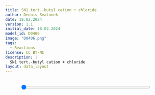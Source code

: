 ```yaml
---
title: SN1 tert.-butyl cation + chloride
author: Dennis Svatunek
date: 18.02.2024
version: 1.1
initial_date: 18.02.2024
model_id: D0406
image: "D0406.png"
tags: 
  - Reactions
license: CC BY-NC
description: |
  SN1 tert.-butyl cation + chloride
layout: data_layout
---
```

<script src="https://code.jquery.com/jquery-3.6.0.min.js"></script>
<script src="https://3Dmol.org/build/3Dmol-min.js"></script>

<div style="text-align: center;">
    <div id="content-container" style="display: flex; justify-content: center; align-items: center; gap: 20px; margin-bottom: 20px; background-color: #f9f9f9; border-radius: 15px; overflow:hidden;">
        <div id="D0406" style="flex: 1; min-width: 200px; max-width: 1000px; max-height: 400px"></div>
    </div>
    <input type="range" min="0" max="100" value="0" class="slider" id="D0406_slider" style="width: 80%; display: block; margin: auto; background-color: black; margin-bottom: 20px;" />
</div>

<script>
(function() {
    function adjustSquares() {
        var elements = document.querySelectorAll('#D0406');
        elements.forEach(function(el) {
            var width = el.offsetWidth;
            el.style.height = width + 'px'; // Set the height equal to the width
        });
    }
    window.addEventListener('resize', adjustSquares);
    window.addEventListener('load', adjustSquares);
    var viewer;

    $(document).ready(function() {
        viewer = $3Dmol.createViewer("D0406", {defaultcolors: $3Dmol.elementColors.Jmol});
        var xyz = `     14\nStep 1: E=-618.068691659\nC 0.000 0.000 0.000\nCl 3.505 -0.002 -0.019\nC -0.053 1.418 0.374\nH 0.668 1.999 -0.228\nH -1.049 1.783 0.034\nH 0.061 1.603 1.450\nC -0.051 -1.032 1.041\nH -1.059 -0.937 1.507\nH 0.084 -2.055 0.665\nH 0.650 -0.792 1.860\nC -0.053 -0.384 -1.415\nH -1.059 -0.839 -1.564\nH 0.078 0.455 -2.111\nH 0.652 -1.209 -1.618\n     14\nStep 2: E=-618.068982926\nC 0.000 0.000 0.000\nCl 3.475 -0.002 -0.019\nC -0.065 1.418 0.373\nH 0.645 2.008 -0.231\nH -1.068 1.772 0.043\nH 0.055 1.603 1.449\nC -0.062 -1.032 1.041\nH -1.076 -0.937 1.494\nH 0.075 -2.055 0.667\nH 0.630 -0.794 1.867\nC -0.065 -0.385 -1.415\nH -1.078 -0.829 -1.556\nH 0.066 0.453 -2.112\nH 0.631 -1.215 -1.625\n     14\nStep 3: E=-618.069273443\nC 0.000 0.000 0.000\nCl 3.444 -0.002 -0.018\nC -0.075 1.418 0.373\nH 0.626 2.018 -0.233\nH -1.084 1.759 0.049\nH 0.047 1.603 1.449\nC -0.072 -1.032 1.041\nH -1.092 -0.933 1.481\nH 0.064 -2.055 0.668\nH 0.611 -0.797 1.875\nC -0.075 -0.385 -1.414\nH -1.093 -0.821 -1.546\nH 0.054 0.451 -2.113\nH 0.613 -1.220 -1.631\n     14\nStep 4: E=-618.06956794\nC 0.000 0.000 0.000\nCl 3.415 -0.002 -0.018\nC -0.080 1.418 0.373\nH 0.610 2.024 -0.238\nH -1.096 1.750 0.057\nH 0.046 1.604 1.448\nC -0.078 -1.032 1.041\nH -1.102 -0.934 1.471\nH 0.062 -2.055 0.669\nH 0.598 -0.797 1.882\nC -0.082 -0.386 -1.414\nH -1.104 -0.812 -1.542\nH 0.051 0.450 -2.114\nH 0.599 -1.226 -1.634\n     14\nStep 5: E=-618.06987624\nC 0.000 0.000 0.000\nCl 3.388 -0.002 -0.018\nC -0.085 1.418 0.373\nH 0.597 2.029 -0.243\nH -1.106 1.742 0.067\nH 0.048 1.605 1.447\nC -0.082 -1.032 1.042\nH -1.111 -0.937 1.461\nH 0.063 -2.055 0.670\nH 0.586 -0.796 1.888\nC -0.086 -0.386 -1.414\nH -1.113 -0.802 -1.539\nH 0.051 0.449 -2.114\nH 0.586 -1.232 -1.637\n     14\nStep 6: E=-618.070198546\nC 0.000 0.000 0.000\nCl 3.361 -0.003 -0.018\nC -0.089 1.418 0.373\nH 0.583 2.034 -0.248\nH -1.116 1.735 0.077\nH 0.052 1.606 1.446\nC -0.086 -1.032 1.042\nH -1.119 -0.941 1.451\nH 0.064 -2.054 0.671\nH 0.574 -0.795 1.893\nC -0.091 -0.387 -1.414\nH -1.122 -0.792 -1.537\nH 0.053 0.447 -2.115\nH 0.573 -1.238 -1.639\n     14\nStep 7: E=-618.070534144\nC 0.000 0.000 0.000\nCl 3.333 -0.003 -0.018\nC -0.093 1.419 0.373\nH 0.570 2.039 -0.253\nH -1.125 1.728 0.087\nH 0.055 1.607 1.445\nC -0.090 -1.032 1.042\nH -1.127 -0.945 1.442\nH 0.066 -2.054 0.673\nH 0.562 -0.793 1.899\nC -0.095 -0.387 -1.415\nH -1.131 -0.781 -1.535\nH 0.054 0.446 -2.115\nH 0.560 -1.244 -1.640\n     14\nStep 8: E=-618.070882853\nC 0.000 0.000 0.000\nCl 3.306 -0.003 -0.018\nC -0.097 1.419 0.373\nH 0.557 2.043 -0.259\nH -1.134 1.721 0.097\nH 0.058 1.608 1.443\nC -0.094 -1.032 1.043\nH -1.135 -0.949 1.433\nH 0.068 -2.053 0.675\nH 0.550 -0.792 1.905\nC -0.100 -0.387 -1.415\nH -1.140 -0.770 -1.534\nH 0.056 0.444 -2.115\nH 0.547 -1.250 -1.642\n     14\nStep 9: E=-618.071245065\nC 0.000 0.000 0.000\nCl 3.279 -0.003 -0.017\nC -0.101 1.419 0.372\nH 0.543 2.048 -0.264\nH -1.143 1.714 0.106\nH 0.061 1.610 1.442\nC -0.098 -1.031 1.043\nH -1.143 -0.954 1.423\nH 0.071 -2.053 0.676\nH 0.538 -0.790 1.910\nC -0.104 -0.388 -1.415\nH -1.149 -0.759 -1.532\nH 0.058 0.442 -2.116\nH 0.534 -1.256 -1.643\n     14\nStep 10: E=-618.071622885\nC 0.000 0.000 0.000\nCl 3.252 -0.003 -0.017\nC -0.105 1.420 0.372\nH 0.530 2.052 -0.269\nH -1.151 1.707 0.116\nH 0.064 1.611 1.440\nC -0.102 -1.031 1.044\nH -1.151 -0.958 1.414\nH 0.072 -2.052 0.678\nH 0.527 -0.788 1.916\nC -0.109 -0.388 -1.415\nH -1.158 -0.748 -1.531\nH 0.061 0.440 -2.116\nH 0.521 -1.262 -1.644\n     14\nStep 11: E=-618.072016824\nC 0.000 0.000 0.000\nCl 3.225 -0.003 -0.017\nC -0.109 1.420 0.372\nH 0.517 2.056 -0.274\nH -1.160 1.700 0.126\nH 0.067 1.612 1.439\nC -0.106 -1.031 1.044\nH -1.159 -0.962 1.405\nH 0.074 -2.052 0.680\nH 0.515 -0.787 1.921\nC -0.113 -0.389 -1.415\nH -1.166 -0.736 -1.530\nH 0.063 0.438 -2.116\nH 0.508 -1.268 -1.645\n     14\nStep 12: E=-618.072427148\nC 0.000 0.000 0.000\nCl 3.197 -0.003 -0.017\nC -0.114 1.420 0.372\nH 0.503 2.060 -0.279\nH -1.169 1.693 0.136\nH 0.070 1.614 1.437\nC -0.110 -1.031 1.045\nH -1.167 -0.966 1.395\nH 0.076 -2.051 0.682\nH 0.503 -0.785 1.926\nC -0.118 -0.389 -1.415\nH -1.175 -0.725 -1.529\nH 0.065 0.436 -2.117\nH 0.495 -1.274 -1.646\n     14\nStep 13: E=-618.072854142\nC 0.000 0.000 0.000\nCl 3.170 -0.003 -0.016\nC -0.118 1.420 0.371\nH 0.489 2.064 -0.284\nH -1.178 1.686 0.146\nH 0.073 1.615 1.435\nC -0.115 -1.031 1.045\nH -1.174 -0.970 1.386\nH 0.078 -2.050 0.683\nH 0.491 -0.784 1.931\nC -0.122 -0.389 -1.415\nH -1.183 -0.714 -1.528\nH 0.067 0.434 -2.117\nH 0.482 -1.280 -1.648\n     14\nStep 14: E=-618.073297332\nC 0.000 0.000 0.000\nCl 3.142 -0.003 -0.016\nC -0.123 1.420 0.371\nH 0.475 2.069 -0.288\nH -1.186 1.679 0.157\nH 0.075 1.617 1.434\nC -0.119 -1.031 1.045\nH -1.182 -0.974 1.377\nH 0.079 -2.050 0.685\nH 0.479 -0.782 1.936\nC -0.127 -0.390 -1.415\nH -1.191 -0.703 -1.527\nH 0.069 0.432 -2.118\nH 0.468 -1.286 -1.649\n     14\nStep 15: E=-618.073757114\nC 0.000 0.000 0.000\nCl 3.115 -0.002 -0.016\nC -0.128 1.421 0.371\nH 0.460 2.073 -0.293\nH -1.195 1.671 0.167\nH 0.078 1.618 1.432\nC -0.124 -1.031 1.046\nH -1.190 -0.979 1.367\nH 0.081 -2.049 0.687\nH 0.466 -0.781 1.941\nC -0.132 -0.390 -1.415\nH -1.200 -0.692 -1.525\nH 0.071 0.429 -2.118\nH 0.455 -1.291 -1.650\n     14\nStep 16: E=-618.074234631\nC 0.000 0.000 0.000\nCl 3.087 -0.002 -0.016\nC -0.133 1.421 0.371\nH 0.445 2.077 -0.298\nH -1.204 1.664 0.177\nH 0.081 1.620 1.430\nC -0.129 -1.031 1.046\nH -1.198 -0.983 1.358\nH 0.082 -2.048 0.690\nH 0.453 -0.780 1.946\nC -0.138 -0.390 -1.415\nH -1.208 -0.680 -1.524\nH 0.072 0.427 -2.118\nH 0.441 -1.297 -1.651\n     14\nStep 17: E=-618.074730836\nC 0.000 0.000 0.000\nCl 3.059 -0.002 -0.015\nC -0.138 1.421 0.371\nH 0.431 2.081 -0.302\nH -1.212 1.657 0.188\nH 0.083 1.621 1.428\nC -0.134 -1.031 1.046\nH -1.206 -0.987 1.348\nH 0.083 -2.048 0.692\nH 0.440 -0.778 1.951\nC -0.143 -0.391 -1.415\nH -1.217 -0.668 -1.523\nH 0.074 0.425 -2.119\nH 0.427 -1.302 -1.652\n     14\nStep 18: E=-618.075246117\nC 0.000 0.000 0.000\nCl 3.031 -0.002 -0.015\nC -0.143 1.421 0.371\nH 0.417 2.084 -0.306\nH -1.221 1.650 0.198\nH 0.085 1.623 1.426\nC -0.139 -1.031 1.047\nH -1.214 -0.991 1.338\nH 0.084 -2.047 0.694\nH 0.427 -0.777 1.956\nC -0.148 -0.391 -1.415\nH -1.225 -0.657 -1.522\nH 0.076 0.422 -2.119\nH 0.413 -1.307 -1.653\n     14\nStep 19: E=-618.075780935\nC 0.000 0.000 0.000\nCl 3.003 -0.002 -0.015\nC -0.149 1.421 0.371\nH 0.402 2.088 -0.310\nH -1.229 1.643 0.207\nH 0.087 1.625 1.425\nC -0.145 -1.031 1.047\nH -1.223 -0.996 1.328\nH 0.085 -2.046 0.696\nH 0.413 -0.775 1.960\nC -0.154 -0.391 -1.415\nH -1.234 -0.646 -1.520\nH 0.077 0.420 -2.120\nH 0.399 -1.312 -1.654\n     14\nStep 20: E=-618.076336689\nC 0.000 0.000 0.000\nCl 2.975 -0.002 -0.015\nC -0.155 1.422 0.371\nH 0.388 2.091 -0.314\nH -1.237 1.636 0.217\nH 0.088 1.627 1.423\nC -0.150 -1.031 1.047\nH -1.231 -1.000 1.319\nH 0.086 -2.045 0.699\nH 0.400 -0.774 1.965\nC -0.160 -0.391 -1.415\nH -1.242 -0.635 -1.519\nH 0.077 0.417 -2.121\nH 0.384 -1.317 -1.655\n     14\nStep 21: E=-618.076914949\nC 0.000 0.000 0.000\nCl 2.946 -0.002 -0.015\nC -0.160 1.422 0.370\nH 0.374 2.095 -0.317\nH -1.246 1.629 0.226\nH 0.089 1.628 1.421\nC -0.156 -1.031 1.048\nH -1.239 -1.004 1.309\nH 0.086 -2.045 0.701\nH 0.386 -0.773 1.969\nC -0.166 -0.392 -1.415\nH -1.251 -0.624 -1.518\nH 0.078 0.415 -2.121\nH 0.370 -1.322 -1.656\n     14\nStep 22: E=-618.077516954\nC 0.000 0.000 0.000\nCl 2.918 -0.002 -0.014\nC -0.166 1.422 0.370\nH 0.360 2.098 -0.320\nH -1.254 1.623 0.234\nH 0.089 1.630 1.419\nC -0.162 -1.031 1.048\nH -1.248 -1.008 1.299\nH 0.086 -2.044 0.704\nH 0.372 -0.772 1.974\nC -0.172 -0.392 -1.416\nH -1.259 -0.614 -1.516\nH 0.077 0.412 -2.122\nH 0.357 -1.326 -1.657\n     14\nStep 23: E=-618.078143487\nC 0.000 0.000 0.000\nCl 2.889 -0.002 -0.014\nC -0.172 1.422 0.370\nH 0.346 2.101 -0.324\nH -1.262 1.616 0.243\nH 0.089 1.632 1.417\nC -0.169 -1.030 1.048\nH -1.256 -1.011 1.290\nH 0.086 -2.043 0.706\nH 0.358 -0.770 1.978\nC -0.178 -0.392 -1.416\nH -1.267 -0.605 -1.515\nH 0.077 0.410 -2.123\nH 0.343 -1.330 -1.658\n     14\nStep 24: E=-618.078795094\nC 0.000 0.000 0.000\nCl 2.860 -0.002 -0.014\nC -0.179 1.422 0.370\nH 0.331 2.104 -0.326\nH -1.270 1.610 0.250\nH 0.088 1.634 1.415\nC -0.175 -1.030 1.048\nH -1.265 -1.015 1.280\nH 0.085 -2.043 0.709\nH 0.345 -0.769 1.982\nC -0.184 -0.392 -1.416\nH -1.275 -0.595 -1.513\nH 0.076 0.407 -2.124\nH 0.330 -1.334 -1.659\n     14\nStep 25: E=-618.079471702\nC 0.000 0.000 0.000\nCl 2.831 -0.002 -0.014\nC -0.185 1.423 0.370\nH 0.318 2.106 -0.329\nH -1.279 1.604 0.258\nH 0.087 1.637 1.413\nC -0.182 -1.030 1.049\nH -1.273 -1.018 1.271\nH 0.084 -2.042 0.711\nH 0.331 -0.768 1.986\nC -0.191 -0.392 -1.416\nH -1.284 -0.586 -1.511\nH 0.074 0.405 -2.124\nH 0.316 -1.337 -1.660\n     14\nStep 26: E=-618.080175155\nC 0.000 0.000 0.000\nCl 2.802 -0.002 -0.014\nC -0.192 1.423 0.370\nH 0.304 2.109 -0.332\nH -1.287 1.598 0.265\nH 0.086 1.639 1.411\nC -0.189 -1.030 1.049\nH -1.282 -1.021 1.262\nH 0.082 -2.042 0.714\nH 0.317 -0.768 1.990\nC -0.198 -0.393 -1.416\nH -1.292 -0.578 -1.509\nH 0.072 0.402 -2.125\nH 0.303 -1.341 -1.661\n     14\nStep 27: E=-618.080906045\nC 0.000 0.000 0.000\nCl 2.772 -0.002 -0.014\nC -0.199 1.423 0.370\nH 0.290 2.112 -0.334\nH -1.296 1.591 0.271\nH 0.083 1.641 1.409\nC -0.196 -1.030 1.049\nH -1.291 -1.024 1.253\nH 0.079 -2.041 0.717\nH 0.302 -0.767 1.993\nC -0.205 -0.393 -1.416\nH -1.301 -0.569 -1.507\nH 0.070 0.400 -2.126\nH 0.289 -1.344 -1.662\n     14\nStep 28: E=-618.08166616\nC 0.000 0.000 0.000\nCl 2.743 -0.001 -0.013\nC -0.207 1.423 0.370\nH 0.276 2.114 -0.336\nH -1.304 1.585 0.278\nH 0.081 1.643 1.408\nC -0.204 -1.030 1.049\nH -1.300 -1.026 1.245\nH 0.076 -2.041 0.720\nH 0.288 -0.766 1.997\nC -0.212 -0.393 -1.416\nH -1.309 -0.561 -1.505\nH 0.067 0.397 -2.127\nH 0.275 -1.347 -1.663\n     14\nStep 29: E=-618.082456413\nC 0.000 0.000 0.000\nCl 2.713 -0.001 -0.013\nC -0.214 1.423 0.370\nH 0.262 2.117 -0.338\nH -1.313 1.579 0.284\nH 0.077 1.645 1.406\nC -0.211 -1.030 1.049\nH -1.309 -1.028 1.236\nH 0.073 -2.041 0.722\nH 0.274 -0.766 2.000\nC -0.220 -0.393 -1.416\nH -1.318 -0.553 -1.502\nH 0.063 0.395 -2.128\nH 0.261 -1.350 -1.665\n     14\nStep 30: E=-618.083276908\nC 0.000 0.000 0.000\nCl 2.683 -0.001 -0.013\nC -0.222 1.423 0.370\nH 0.248 2.119 -0.340\nH -1.322 1.573 0.289\nH 0.073 1.648 1.404\nC -0.220 -1.030 1.049\nH -1.318 -1.030 1.228\nH 0.069 -2.040 0.725\nH 0.259 -0.765 2.003\nC -0.228 -0.393 -1.416\nH -1.328 -0.545 -1.499\nH 0.059 0.392 -2.129\nH 0.246 -1.353 -1.666\n     14\nStep 31: E=-618.084128931\nC 0.000 0.000 0.000\nCl 2.653 -0.001 -0.013\nC -0.231 1.423 0.369\nH 0.233 2.122 -0.342\nH -1.331 1.567 0.295\nH 0.069 1.650 1.403\nC -0.228 -1.030 1.050\nH -1.327 -1.031 1.220\nH 0.065 -2.040 0.728\nH 0.245 -0.765 2.007\nC -0.237 -0.393 -1.416\nH -1.337 -0.537 -1.496\nH 0.055 0.390 -2.131\nH 0.232 -1.356 -1.667\n     14\nStep 32: E=-618.085013659\nC 0.000 0.000 0.000\nCl 2.622 -0.001 -0.013\nC -0.239 1.423 0.369\nH 0.219 2.124 -0.344\nH -1.341 1.560 0.300\nH 0.064 1.652 1.401\nC -0.236 -1.030 1.050\nH -1.337 -1.032 1.212\nH 0.060 -2.040 0.731\nH 0.230 -0.765 2.010\nC -0.245 -0.393 -1.416\nH -1.347 -0.529 -1.493\nH 0.050 0.387 -2.132\nH 0.217 -1.358 -1.668\n     14\nStep 33: E=-618.085931668\nC 0.000 0.000 0.000\nCl 2.591 -0.001 -0.013\nC -0.248 1.423 0.369\nH 0.205 2.126 -0.345\nH -1.350 1.554 0.304\nH 0.059 1.655 1.400\nC -0.245 -1.030 1.050\nH -1.346 -1.033 1.204\nH 0.054 -2.040 0.734\nH 0.216 -0.765 2.012\nC -0.254 -0.393 -1.416\nH -1.356 -0.521 -1.490\nH 0.044 0.385 -2.133\nH 0.202 -1.361 -1.670\n     14\nStep 34: E=-618.086883337\nC 0.000 0.000 0.000\nCl 2.561 -0.001 -0.012\nC -0.257 1.423 0.369\nH 0.190 2.128 -0.347\nH -1.360 1.548 0.309\nH 0.053 1.657 1.398\nC -0.254 -1.030 1.050\nH -1.356 -1.034 1.196\nH 0.049 -2.040 0.736\nH 0.201 -0.765 2.015\nC -0.263 -0.393 -1.415\nH -1.366 -0.514 -1.487\nH 0.038 0.383 -2.134\nH 0.187 -1.363 -1.671\n     14\nStep 35: E=-618.087868333\nC 0.000 0.000 0.000\nCl 2.530 -0.001 -0.012\nC -0.266 1.423 0.369\nH 0.176 2.131 -0.348\nH -1.369 1.541 0.313\nH 0.047 1.660 1.397\nC -0.263 -1.030 1.050\nH -1.366 -1.034 1.189\nH 0.042 -2.039 0.739\nH 0.187 -0.765 2.018\nC -0.273 -0.393 -1.415\nH -1.376 -0.507 -1.483\nH 0.032 0.380 -2.135\nH 0.173 -1.366 -1.672\n     14\nStep 36: E=-618.088886133\nC 0.000 0.000 0.000\nCl 2.499 -0.001 -0.012\nC -0.275 1.423 0.369\nH 0.161 2.133 -0.349\nH -1.379 1.535 0.317\nH 0.040 1.662 1.395\nC -0.272 -1.030 1.050\nH -1.375 -1.034 1.182\nH 0.036 -2.039 0.742\nH 0.172 -0.765 2.020\nC -0.282 -0.393 -1.415\nH -1.386 -0.501 -1.479\nH 0.025 0.378 -2.137\nH 0.158 -1.368 -1.674\n     14\nStep 37: E=-618.089935208\nC 0.000 0.000 0.000\nCl 2.468 -0.001 -0.012\nC -0.284 1.423 0.369\nH 0.147 2.135 -0.350\nH -1.389 1.529 0.320\nH 0.033 1.664 1.394\nC -0.282 -1.029 1.050\nH -1.386 -1.034 1.174\nH 0.029 -2.040 0.745\nH 0.158 -0.765 2.023\nC -0.292 -0.393 -1.415\nH -1.396 -0.494 -1.476\nH 0.018 0.376 -2.138\nH 0.143 -1.370 -1.675\n     14\nStep 38: E=-618.091013401\nC 0.000 0.000 0.000\nCl 2.436 -0.001 -0.012\nC -0.294 1.423 0.369\nH 0.132 2.137 -0.351\nH -1.399 1.523 0.324\nH 0.026 1.667 1.393\nC -0.291 -1.029 1.050\nH -1.396 -1.034 1.167\nH 0.021 -2.040 0.747\nH 0.143 -0.765 2.025\nC -0.301 -0.393 -1.415\nH -1.406 -0.488 -1.472\nH 0.011 0.373 -2.139\nH 0.128 -1.372 -1.676\n     14\nStep 39: E=-618.092118584\nC 0.000 0.000 0.000\nCl 2.405 -0.001 -0.011\nC -0.304 1.423 0.369\nH 0.118 2.139 -0.352\nH -1.409 1.517 0.327\nH 0.018 1.669 1.392\nC -0.301 -1.029 1.050\nH -1.406 -1.034 1.161\nH 0.013 -2.040 0.750\nH 0.129 -0.765 2.027\nC -0.311 -0.393 -1.414\nH -1.417 -0.482 -1.468\nH 0.003 0.371 -2.141\nH 0.113 -1.373 -1.677\n     14\nStep 40: E=-618.093248212\nC 0.000 0.000 0.000\nCl 2.373 -0.001 -0.011\nC -0.314 1.422 0.369\nH 0.103 2.141 -0.352\nH -1.420 1.510 0.330\nH 0.010 1.671 1.391\nC -0.311 -1.029 1.050\nH -1.416 -1.033 1.154\nH 0.005 -2.040 0.752\nH 0.114 -0.766 2.029\nC -0.321 -0.393 -1.414\nH -1.427 -0.476 -1.464\nH -0.005 0.369 -2.142\nH 0.098 -1.375 -1.679\n     14\nStep 41: E=-618.094401409\nC 0.000 0.000 0.000\nCl 2.342 -0.001 -0.011\nC -0.324 1.422 0.369\nH 0.089 2.143 -0.353\nH -1.430 1.504 0.332\nH 0.001 1.673 1.389\nC -0.321 -1.029 1.049\nH -1.427 -1.032 1.147\nH -0.004 -2.040 0.755\nH 0.100 -0.766 2.031\nC -0.331 -0.393 -1.414\nH -1.437 -0.470 -1.460\nH -0.013 0.367 -2.144\nH 0.083 -1.377 -1.680\n     14\nStep 42: E=-618.095576907\nC 0.000 0.000 0.000\nCl 2.310 -0.001 -0.011\nC -0.334 1.422 0.369\nH 0.074 2.144 -0.353\nH -1.440 1.498 0.334\nH -0.008 1.676 1.388\nC -0.332 -1.028 1.049\nH -1.437 -1.031 1.141\nH -0.012 -2.040 0.757\nH 0.085 -0.766 2.033\nC -0.342 -0.393 -1.413\nH -1.448 -0.465 -1.456\nH -0.022 0.365 -2.145\nH 0.068 -1.378 -1.681\n     14\nStep 43: E=-618.096772646\nC 0.000 0.000 0.000\nCl 2.278 -0.001 -0.011\nC -0.345 1.421 0.369\nH 0.060 2.146 -0.354\nH -1.451 1.492 0.336\nH -0.017 1.678 1.387\nC -0.342 -1.028 1.049\nH -1.448 -1.030 1.135\nH -0.022 -2.041 0.760\nH 0.070 -0.767 2.035\nC -0.352 -0.393 -1.413\nH -1.458 -0.459 -1.452\nH -0.031 0.363 -2.146\nH 0.054 -1.379 -1.682\n     14\nStep 44: E=-618.097984044\nC 0.000 0.000 0.000\nCl 2.247 -0.001 -0.011\nC -0.355 1.421 0.369\nH 0.045 2.148 -0.354\nH -1.461 1.486 0.338\nH -0.026 1.680 1.387\nC -0.353 -1.028 1.049\nH -1.458 -1.029 1.128\nH -0.031 -2.041 0.762\nH 0.056 -0.767 2.037\nC -0.363 -0.392 -1.413\nH -1.469 -0.454 -1.447\nH -0.040 0.360 -2.148\nH 0.039 -1.381 -1.683\n     14\nStep 45: E=-618.099202261\nC 0.000 0.000 0.000\nCl 2.215 -0.001 -0.010\nC -0.365 1.420 0.369\nH 0.031 2.149 -0.355\nH -1.472 1.480 0.340\nH -0.035 1.682 1.386\nC -0.363 -1.028 1.048\nH -1.469 -1.027 1.122\nH -0.040 -2.041 0.764\nH 0.042 -0.767 2.038\nC -0.373 -0.392 -1.412\nH -1.479 -0.450 -1.443\nH -0.050 0.358 -2.149\nH 0.024 -1.382 -1.684\n     14\nStep 46: E=-618.100416689\nC 0.000 0.000 0.000\nCl 2.183 -0.001 -0.010\nC -0.376 1.420 0.368\nH 0.017 2.151 -0.355\nH -1.482 1.475 0.342\nH -0.045 1.684 1.385\nC -0.373 -1.027 1.048\nH -1.479 -1.026 1.116\nH -0.049 -2.041 0.767\nH 0.028 -0.768 2.040\nC -0.383 -0.392 -1.411\nH -1.490 -0.445 -1.439\nH -0.059 0.357 -2.150\nH 0.010 -1.383 -1.685\n     14\nStep 47: E=-618.101613841\nC 0.000 0.000 0.000\nCl 2.151 -0.001 -0.010\nC -0.386 1.419 0.368\nH 0.003 2.152 -0.356\nH -1.492 1.469 0.344\nH -0.054 1.686 1.384\nC -0.383 -1.027 1.048\nH -1.489 -1.025 1.111\nH -0.058 -2.041 0.769\nH 0.014 -0.768 2.041\nC -0.394 -0.392 -1.411\nH -1.500 -0.441 -1.435\nH -0.068 0.355 -2.152\nH -0.004 -1.384 -1.685\n     14\nStep 48: E=-618.102778091\nC 0.000 0.000 0.000\nCl 2.120 -0.001 -0.010\nC -0.395 1.419 0.368\nH -0.010 2.153 -0.356\nH -1.501 1.464 0.345\nH -0.063 1.688 1.383\nC -0.393 -1.027 1.047\nH -1.499 -1.024 1.105\nH -0.067 -2.041 0.771\nH 0.001 -0.768 2.043\nC -0.403 -0.392 -1.410\nH -1.509 -0.436 -1.431\nH -0.077 0.353 -2.153\nH -0.017 -1.385 -1.686\n     14\nStep 49: E=-618.103889577\nC 0.000 0.000 0.000\nCl 2.089 -0.001 -0.010\nC -0.405 1.418 0.368\nH -0.023 2.154 -0.356\nH -1.511 1.458 0.347\nH -0.071 1.690 1.382\nC -0.402 -1.026 1.047\nH -1.508 -1.023 1.100\nH -0.075 -2.041 0.773\nH -0.012 -0.768 2.044\nC -0.413 -0.392 -1.410\nH -1.519 -0.432 -1.427\nH -0.085 0.351 -2.154\nH -0.030 -1.386 -1.687\n     14\nStep 50: E=-618.104926103\nC 0.000 0.000 0.000\nCl 2.058 -0.001 -0.010\nC -0.413 1.418 0.368\nH -0.035 2.155 -0.357\nH -1.519 1.454 0.349\nH -0.078 1.691 1.381\nC -0.411 -1.026 1.047\nH -1.516 -1.022 1.095\nH -0.082 -2.041 0.775\nH -0.024 -0.768 2.045\nC -0.422 -0.391 -1.409\nH -1.527 -0.428 -1.424\nH -0.093 0.349 -2.155\nH -0.042 -1.387 -1.687\n     14\nStep 51: E=-618.105863572\nC 0.000 0.000 0.000\nCl 2.028 -0.001 -0.009\nC -0.421 1.417 0.368\nH -0.046 2.156 -0.358\nH -1.527 1.450 0.351\nH -0.084 1.693 1.380\nC -0.419 -1.025 1.046\nH -1.524 -1.022 1.091\nH -0.089 -2.041 0.777\nH -0.035 -0.768 2.046\nC -0.430 -0.391 -1.408\nH -1.535 -0.424 -1.421\nH -0.099 0.347 -2.156\nH -0.054 -1.389 -1.687\n     14\nStep 52: E=-618.106676147\nC 0.000 0.000 0.000\nCl 1.999 -0.001 -0.009\nC -0.428 1.417 0.368\nH -0.055 2.156 -0.359\nH -1.533 1.447 0.354\nH -0.089 1.695 1.379\nC -0.425 -1.025 1.046\nH -1.531 -1.023 1.087\nH -0.093 -2.041 0.779\nH -0.045 -0.767 2.047\nC -0.436 -0.391 -1.408\nH -1.542 -0.421 -1.420\nH -0.104 0.346 -2.156\nH -0.063 -1.390 -1.687\n     14\nStep 53: E=-618.107336909\nC 0.000 0.000 0.000\nCl 1.970 -0.001 -0.009\nC -0.433 1.416 0.368\nH -0.063 2.156 -0.360\nH -1.538 1.445 0.357\nH -0.091 1.696 1.378\nC -0.431 -1.025 1.046\nH -1.536 -1.025 1.083\nH -0.095 -2.041 0.781\nH -0.052 -0.766 2.048\nC -0.442 -0.391 -1.408\nH -1.547 -0.417 -1.419\nH -0.106 0.344 -2.157\nH -0.071 -1.391 -1.686\n     14\nStep 54: E=-618.107820296\nC 0.000 0.000 0.000\nCl 1.944 -0.001 -0.009\nC -0.436 1.417 0.368\nH -0.067 2.156 -0.361\nH -1.541 1.445 0.361\nH -0.090 1.697 1.376\nC -0.433 -1.025 1.046\nH -1.538 -1.029 1.081\nH -0.093 -2.040 0.783\nH -0.057 -0.764 2.048\nC -0.444 -0.391 -1.408\nH -1.550 -0.413 -1.422\nH -0.104 0.342 -2.157\nH -0.076 -1.392 -1.685\n     14\nStep 55: E=-618.108104081\nC 0.000 0.000 0.000\nCl 1.920 -0.000 -0.009\nC -0.436 1.417 0.369\nH -0.069 2.155 -0.363\nH -1.541 1.448 0.368\nH -0.083 1.699 1.374\nC -0.433 -1.026 1.046\nH -1.538 -1.036 1.080\nH -0.086 -2.039 0.785\nH -0.059 -0.762 2.049\nC -0.444 -0.391 -1.408\nH -1.550 -0.409 -1.428\nH -0.097 0.339 -2.158\nH -0.078 -1.394 -1.683\n`;
        viewer.addModelsAsFrames(xyz, "xyz");
        viewer.setStyle({}, {stick: {radius: 0.15}, sphere: {scale: 0.25}});
        viewer.zoomTo({x: 0, y: 0, z: 0});
        viewer.zoom(1.6);
        viewer.setBackgroundColor('#f9f9f9');
        viewer.rotate(0, {x: 0, y: 1, z: 0});
        viewer.setViewStyle({style: 'outline', color: 'black', width: 0.02});

        $("#D0406").css("position", "relative");
        
        // Dynamically set the max slider value based on the number of frames
        var frameCount = viewer.getModel().getNumFrames();
        $('#D0406_slider').attr('max', frameCount - 1);

        function updateFrame(sliderValue) {
            viewer.setFrame(parseInt(sliderValue));
            viewer.render();
        }

        $('#D0406_slider').on('input', function() {
            updateFrame(this.value);
        });

        updateFrame("0");
    });
  
    adjustSquares();
})();
</script>